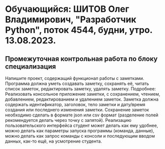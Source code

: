 # Обучающийся: ШИТОВ Олег Владимирович, "Разработчик Python", поток 4544, будни, утро.  13.08.2023.

## Промежуточная контрольная работа по блоку специализация

Напишите проект, содержащий функционал работы с заметками.
Программа должна уметь создавать заметку, сохранять её, читать список заметок, редактировать заметку, удалять заметку.
Подробнее:
Реализовать консольное приложение заметки, с сохранением, чтением, добавлением, редактированием и удалением заметок.
Заметка должна содержать идентификатор, заголовок, тело заметки и дату/время создания или последнего изменения заметки.
Сохранение заметок необходимо сделать в формате json или csv формат (разделение полей рекомендуется делать через
точку с запятой). Реализацию пользовательского интерфейса студент может делать как ему удобнее, можно делать как
параметры запуска программы (команда, данные), можно делать как запрос команды с консоли и последующим вводом данных,
как-то ещё, на усмотрение студента.
